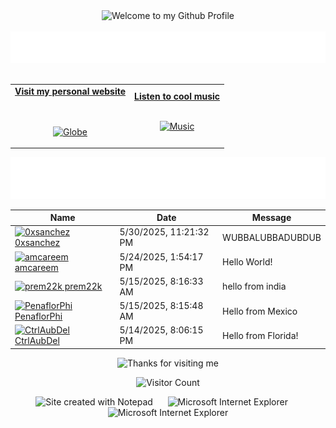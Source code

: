 <!-- "Hero" Header -->
<div align="center">
  <img src="https://github.com/BrunnerLivio/brunnerlivio/blob/master/images/welcome.png?raw=true" style="max-width: 100%;" alt="Welcome to my Github Profile" />
  <br />
  <br />
  <img height="50" alt="My Name is Livio and I like Node.js" src="images/personal_note.svg" />
  <br />
  <br />

</div>

<!-- Social -->
<table width="100%" align="center">
<tr>
<td align="center">
<a href="https://brunnerliv.io">
<strong>Visit my personal website </strong>
<br />
<br />
<br />

<p>

<img alt="Globe" height="80" src="images/globe.gif">
</a>
</p>

</td>


<td align="center">
<a href="https://www.youtube.com/watch?v=3YxaaGgTQYM&ab_channel=EvanescenceVEVO">
<strong>Listen to cool music</strong>
<br />
<br />


<p>
<img height="100" alt="Music" src="images/music.gif"> 
</a>
</p>

</td>
</tr>
</table>

<div align="center">
<a href="https://github.com/BrunnerLivio/brunnerlivio/issues/62#issuecomment-new"><img src="images/guestbook.svg"></a> 
</div>

<!-- Guestbook -->
| Name | Date | Message |
|---|---|---|
| <a href="https://github.com/0xsanchez"><img width="24" src="https://avatars.githubusercontent.com/u/210089683?s=24&u=85abf2051459b8828658f0ff5bee3f5889a48cd1&v=4" alt="0xsanchez" /> 0xsanchez</a> |5/30/2025, 11:21:32 PM|WUBBALUBBADUBDUB|
| <a href="https://github.com/amcareem"><img width="24" src="https://avatars.githubusercontent.com/u/68745704?s=24&u=619062539513590f1450e6b6b3290cbb3c7609d7&v=4" alt="amcareem" /> amcareem</a> |5/24/2025, 1:54:17 PM|Hello World!|
| <a href="https://github.com/prem22k"><img width="24" src="https://avatars.githubusercontent.com/u/165256944?s=24&u=474dc406fbf33f0cf119827b5951314282720de0&v=4" alt="prem22k" /> prem22k</a> |5/15/2025, 8:16:33 AM|hello from india|
| <a href="https://github.com/PenaflorPhi"><img width="24" src="https://avatars.githubusercontent.com/u/70338720?s=24&v=4" alt="PenaflorPhi" /> PenaflorPhi</a> |5/15/2025, 8:15:48 AM|Hello from Mexico|
| <a href="https://github.com/CtrlAubDel"><img width="24" src="https://avatars.githubusercontent.com/u/134735930?s=24&u=bbaf96a4631e7df8f5d7d68952598a82180b8c89&v=4" alt="CtrlAubDel" /> CtrlAubDel</a> |5/14/2025, 8:06:15 PM|Hello from Florida!|
<!-- /Guestbook -->

<!-- Footer -->

<div align="center">

<img height="120" alt="Thanks for visiting me" width="100%" src="https://raw.githubusercontent.com/BrunnerLivio/brunnerlivio/master/images/marquee.svg" />
<br />

![Visitor Count](https://profile-counter.glitch.me/brunnerlivio/count.svg)


<img src="https://raw.githubusercontent.com/BrunnerLivio/brunnerlivio/master/images/notepad.gif" alt="Site created with Notepad" height="30" />
<!-- "margin-right: whatever;" -->
<span>&nbsp;&nbsp;&nbsp;&nbsp;</span>  
<img src="https://raw.githubusercontent.com/BrunnerLivio/brunnerlivio/master/images/ie_logo.gif" alt="Microsoft Internet Explorer" />
<span>&nbsp;&nbsp;&nbsp;&nbsp;</span>  
<img src="https://raw.githubusercontent.com/BrunnerLivio/brunnerlivio/master/images/noframes.gif" alt="Microsoft Internet Explorer" />

</div>
